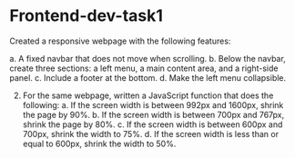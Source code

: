 # Frontend-dev-task1

Created a responsive webpage with the following features:


a. A fixed navbar that does not move when scrolling.
b. Below the navbar, create three sections: a left menu, a main content area,
and a right-side panel.
c. Include a footer at the bottom.
d. Make the left menu collapsible.

2. For the same webpage, written a JavaScript function that does the following:
a. If the screen width is between 992px and 1600px, shrink the page by 90%.
b. If the screen width is between 700px and 767px, shrink the page by 80%. c.
If the screen width is between 600px and 700px, shrink the width to 75%. d.
If the screen width is less than or equal to 600px, shrink the width to 50%.
